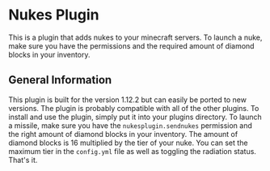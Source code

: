 # Nukes Plugin
This is a plugin that adds nukes to your minecraft servers.
To launch a nuke, make sure you have the permissions and the required amount of diamond blocks in your inventory.

## General Information
This plugin is built for the version 1.12.2 but can easily be ported to new versions. The plugin is probably compatible with all of the other plugins.
To install and use the plugin, simply put it into your plugins directory. To launch a missile, make sure you have the `nukesplugin.sendnukes` permission and the right amount of diamond blocks in your inventory. The amount of diamond blocks is 16 multiplied by the tier of your nuke. You can set the maximum tier in the `config.yml` file as well as toggling the radiation status. That's it.
